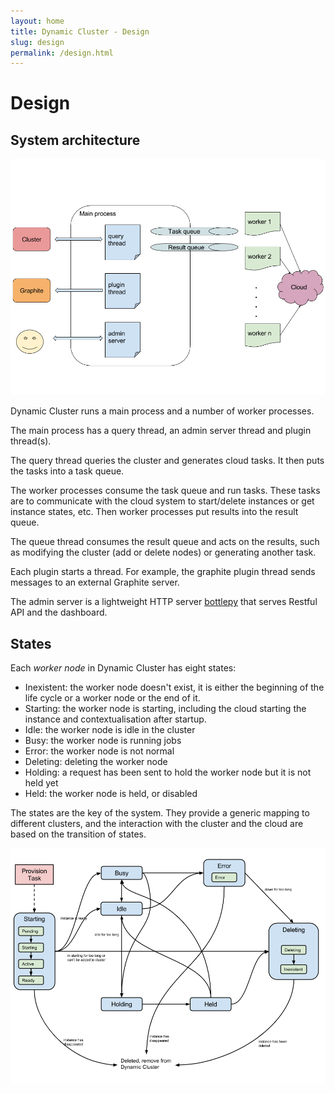 ```yaml
---
layout: home
title: Dynamic Cluster - Design
slug: design
permalink: /design.html
---
```

# Design

## System architecture


<img src="./images/system-structure.png" alt="System Structure"  />

Dynamic Cluster runs a main process and a number of worker processes.

The main process has a query thread, an admin server thread and plugin thread(s).

The query thread queries the cluster and generates cloud tasks. It then puts the tasks into a task queue.

The worker processes consume the task queue and run tasks. These tasks are to communicate with the cloud system to start/delete instances or get instance states, etc. Then worker processes put results into the result queue.

The queue thread consumes the result queue and acts on the results, such as modifying the cluster (add or delete nodes) or generating another task.

Each plugin starts a thread. For example, the graphite plugin thread sends messages to an external Graphite server.

The admin server is a lightweight HTTP server [bottlepy](http://bottlepy.org/docs/dev/index.html) that serves Restful API and the dashboard.

## States

Each *worker node* in Dynamic Cluster has eight states:

* Inexistent: the worker node doesn't exist, it is either the beginning of the life cycle or a worker node or the end of it. 
* Starting: the worker node is starting, including the cloud starting the instance and contextualisation after startup. 
* Idle: the worker node is idle in the cluster
* Busy: the worker node is running jobs
* Error: the worker node is not normal
* Deleting: deleting the worker node
* Holding: a request has been sent to hold the worker node but it is not held yet
* Held: the worker node is held, or disabled

The states are the key of the system. They provide a generic mapping to different clusters, and the interaction with the cluster and the cloud are based on the transition of states.

<img src="./images/states.png" alt="States"  />
